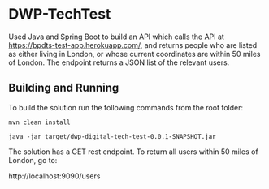 # DWP-TechTest

Used Java and Spring Boot to build an API which calls the API at https://bpdts-test-app.herokuapp.com/, and returns people who are listed as either living in London, or whose current coordinates are within 50 miles of London. The endpoint returns a JSON list of the relevant users.

## Building and Running
To build the solution run the following commands from the root folder:

```mvn clean install```

```java -jar target/dwp-digital-tech-test-0.0.1-SNAPSHOT.jar```

The solution has a GET rest endpoint. To return all users within 50 miles of London, go to:

http://localhost:9090/users
